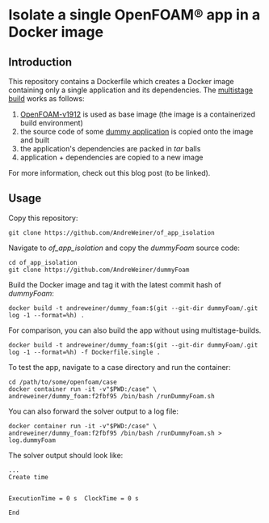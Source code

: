 # Isolate a single OpenFOAM&reg; app in a Docker image

## Introduction

This repository contains a Dockerfile which creates a Docker image containing only a single application and its dependencies. The [multistage build](https://docs.docker.com/develop/develop-images/multistage-build/) works as follows:

1. [OpenFOAM-v1912](https://hub.docker.com/r/openfoamplus/of_v1912_centos73) is used as base image (the image is a containerized build environment)
2. the source code of some [dummy application](https://github.com/AndreWeiner/dummyFoam) is copied onto the image and built
3. the application's dependencies are packed in *tar* balls
4. application + dependencies are copied to a new image

For more information, check out this blog post (to be linked).

## Usage

Copy this repository:
```
git clone https://github.com/AndreWeiner/of_app_isolation
```
Navigate to *of_app_isolation* and copy the *dummyFoam* source code:
```
cd of_app_isolation
git clone https://github.com/AndreWeiner/dummyFoam
```
Build the Docker image and tag it with the latest commit hash of *dummyFoam*:
```
docker build -t andreweiner/dummy_foam:$(git --git-dir dummyFoam/.git log -1 --format=%h) .
```
For comparison, you can also build the app without using multistage-builds.
```
docker build -t andreweiner/dummy_foam:$(git --git-dir dummyFoam/.git log -1 --format=%h) -f Dockerfile.single .
```

To test the app, navigate to a case directory and run the container:
```
cd /path/to/some/openfoam/case
docker container run -it -v"$PWD:/case" \
andreweiner/dummy_foam:f2fbf95 /bin/bash /runDummyFoam.sh
```
You can also forward the solver output to a log file:
```
docker container run -it -v"$PWD:/case" \
andreweiner/dummy_foam:f2fbf95 /bin/bash /runDummyFoam.sh > log.dummyFoam
```
The solver output should look like:
```
...
Create time


ExecutionTime = 0 s  ClockTime = 0 s

End
```
